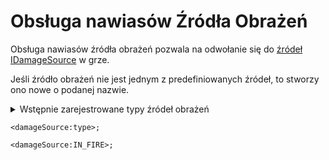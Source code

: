 # Obsługa nawiasów Źródła Obrażeń

Obsługa nawiasów źródła obrażeń pozwala na odwołanie się do [źródeł IDamageSource](/Vanilla/Damage/IDamageSource/) w grze.

Jeśli źródło obrażeń nie jest jednym z predefiniowanych źródeł, to stworzy ono nowe o podanej nazwie.

<details>
    <summary>Wstępnie zarejestrowane typy źródeł obrażeń</summary>
    <ul>
        <li>Podstawowe</li>
        <li>ŚWIATŁO</li>
        <li>ON_PLAYLIST_TITLE</li>
        <li>LAVA</li>
        <li>HOT_FLOOR</li>
        <li>W ścianie</li>
        <li>ZWALCZANIE</li>
        <li>KOLEJNE</li>
        <li>STARVE</li>
        <li>CACTUS</li>
        <li>WSZYSTKIE</li>
        <li>Wstecz do ściany</li>
        <li>Świat</li>
        <li>GENERIC</li>
        <li>MAGIC</li>
        <li>ZAWARTOŚĆ</li>
        <li>ANVIL</li>
        <li>Blok</li>
        <li>REPORT_TITLE</li>
        <li>SIECI</li>
    </ul>
</details>

```zenscript
<damageSource:type>;

<damageSource:IN_FIRE>;
```